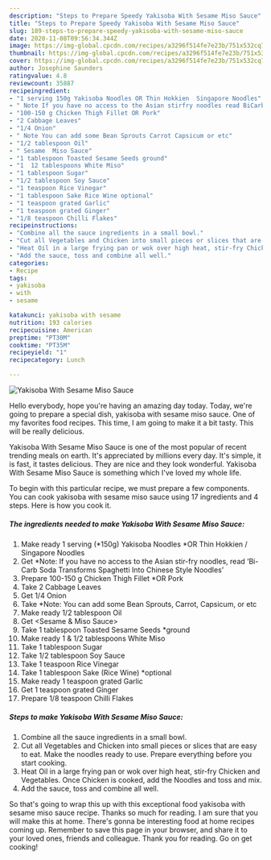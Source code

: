 ```yaml
---
description: "Steps to Prepare Speedy Yakisoba With Sesame Miso Sauce"
title: "Steps to Prepare Speedy Yakisoba With Sesame Miso Sauce"
slug: 189-steps-to-prepare-speedy-yakisoba-with-sesame-miso-sauce
date: 2020-11-08T09:56:34.344Z
image: https://img-global.cpcdn.com/recipes/a3296f514fe7e23b/751x532cq70/yakisoba-with-sesame-miso-sauce-recipe-main-photo.jpg
thumbnail: https://img-global.cpcdn.com/recipes/a3296f514fe7e23b/751x532cq70/yakisoba-with-sesame-miso-sauce-recipe-main-photo.jpg
cover: https://img-global.cpcdn.com/recipes/a3296f514fe7e23b/751x532cq70/yakisoba-with-sesame-miso-sauce-recipe-main-photo.jpg
author: Josephine Saunders
ratingvalue: 4.8
reviewcount: 35887
recipeingredient:
- "1 serving 150g Yakisoba Noodles OR Thin Hokkien  Singapore Noodles"
- " Note If you have no access to the Asian stirfry noodles read BiCarb Soda Transforms Spaghetti Into Chinese Style Noodles"
- "100-150 g Chicken Thigh Fillet OR Pork"
- "2 Cabbage Leaves"
- "1/4 Onion"
- " Note You can add some Bean Sprouts Carrot Capsicum or etc"
- "1/2 tablespoon Oil"
- " Sesame  Miso Sauce"
- "1 tablespoon Toasted Sesame Seeds ground"
- "1  12 tablespoons White Miso"
- "1 tablespoon Sugar"
- "1/2 tablespoon Soy Sauce"
- "1 teaspoon Rice Vinegar"
- "1 tablespoon Sake Rice Wine optional"
- "1 teaspoon grated Garlic"
- "1 teaspoon grated Ginger"
- "1/8 teaspoon Chilli Flakes"
recipeinstructions:
- "Combine all the sauce ingredients in a small bowl."
- "Cut all Vegetables and Chicken into small pieces or slices that are easy to eat. Make the noodles ready to use. Prepare everything before you start cooking."
- "Heat Oil in a large frying pan or wok over high heat, stir-fry Chicken and Vegetables. Once Chicken is cooked, add the Noodles and toss and mix."
- "Add the sauce, toss and combine all well."
categories:
- Recipe
tags:
- yakisoba
- with
- sesame

katakunci: yakisoba with sesame 
nutrition: 193 calories
recipecuisine: American
preptime: "PT30M"
cooktime: "PT35M"
recipeyield: "1"
recipecategory: Lunch

---
```



![Yakisoba With Sesame Miso Sauce](https://img-global.cpcdn.com/recipes/a3296f514fe7e23b/751x532cq70/yakisoba-with-sesame-miso-sauce-recipe-main-photo.jpg)

Hello everybody, hope you're having an amazing day today. Today, we're going to prepare a special dish, yakisoba with sesame miso sauce. One of my favorites food recipes. This time, I am going to make it a bit tasty. This will be really delicious.

Yakisoba With Sesame Miso Sauce is one of the most popular of recent trending meals on earth. It's appreciated by millions every day. It's simple, it is fast, it tastes delicious. They are nice and they look wonderful. Yakisoba With Sesame Miso Sauce is something which I've loved my whole life.




To begin with this particular recipe, we must prepare a few components. You can cook yakisoba with sesame miso sauce using 17 ingredients and 4 steps. Here is how you cook it.

<!--inarticleads1-->

##### The ingredients needed to make Yakisoba With Sesame Miso Sauce:

1. Make ready 1 serving (*150g) Yakisoba Noodles *OR Thin Hokkien / Singapore Noodles
1. Get  *Note: If you have no access to the Asian stir-fry noodles, read ‘Bi-Carb Soda Transforms Spaghetti Into Chinese Style Noodles’
1. Prepare 100-150 g Chicken Thigh Fillet *OR Pork
1. Take 2 Cabbage Leaves
1. Get 1/4 Onion
1. Take  *Note: You can add some Bean Sprouts, Carrot, Capsicum, or etc
1. Make ready 1/2 tablespoon Oil
1. Get  &lt;Sesame &amp; Miso Sauce&gt;
1. Take 1 tablespoon Toasted Sesame Seeds *ground
1. Make ready 1 &amp; 1/2 tablespoons White Miso
1. Take 1 tablespoon Sugar
1. Take 1/2 tablespoon Soy Sauce
1. Take 1 teaspoon Rice Vinegar
1. Take 1 tablespoon Sake (Rice Wine) *optional
1. Make ready 1 teaspoon grated Garlic
1. Get 1 teaspoon grated Ginger
1. Prepare 1/8 teaspoon Chilli Flakes




<!--inarticleads2-->

##### Steps to make Yakisoba With Sesame Miso Sauce:

1. Combine all the sauce ingredients in a small bowl.
1. Cut all Vegetables and Chicken into small pieces or slices that are easy to eat. Make the noodles ready to use. Prepare everything before you start cooking.
1. Heat Oil in a large frying pan or wok over high heat, stir-fry Chicken and Vegetables. Once Chicken is cooked, add the Noodles and toss and mix.
1. Add the sauce, toss and combine all well.




So that's going to wrap this up with this exceptional food yakisoba with sesame miso sauce recipe. Thanks so much for reading. I am sure that you will make this at home. There's gonna be interesting food at home recipes coming up. Remember to save this page in your browser, and share it to your loved ones, friends and colleague. Thank you for reading. Go on get cooking!
